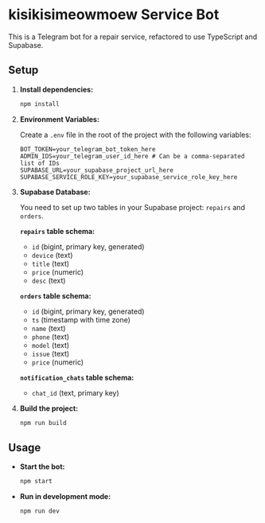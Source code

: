 # kisikisimeowmoew Service Bot

This is a Telegram bot for a repair service, refactored to use TypeScript and Supabase.

## Setup

1.  **Install dependencies:**

    ```bash
    npm install
    ```

2.  **Environment Variables:**

    Create a `.env` file in the root of the project with the following variables:

    ```env
    BOT_TOKEN=your_telegram_bot_token_here
    ADMIN_IDS=your_telegram_user_id_here # Can be a comma-separated list of IDs
    SUPABASE_URL=your_supabase_project_url_here
    SUPABASE_SERVICE_ROLE_KEY=your_supabase_service_role_key_here
    ```

3.  **Supabase Database:**

    You need to set up two tables in your Supabase project: `repairs` and `orders`.

    **`repairs` table schema:**

    - `id` (bigint, primary key, generated)
    - `device` (text)
    - `title` (text)
    - `price` (numeric)
    - `desc` (text)

    **`orders` table schema:**

    - `id` (bigint, primary key, generated)
    - `ts` (timestamp with time zone)
    - `name` (text)
    - `phone` (text)
    - `model` (text)
    - `issue` (text)
    - `price` (numeric)

    **`notification_chats` table schema:**

    - `chat_id` (text, primary key)

4.  **Build the project:**
    ```bash
    npm run build
    ```

## Usage

- **Start the bot:**
  ```bash
  npm start
  ```
- **Run in development mode:**
  ```bash
  npm run dev
  ```
